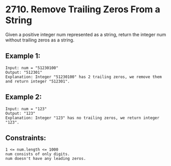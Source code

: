 # 2710. Remove Trailing Zeros From a String
      
Given a positive integer num represented as a string, return the integer num without trailing zeros as a string.

## Example 1:

    Input: num = "51230100"
    Output: "512301"
    Explanation: Integer "51230100" has 2 trailing zeros, we remove them and return integer "512301".
## Example 2:

    Input: num = "123"
    Output: "123"
    Explanation: Integer "123" has no trailing zeros, we return integer "123".
## Constraints:

    1 <= num.length <= 1000
    num consists of only digits.
    num doesn't have any leading zeros.
